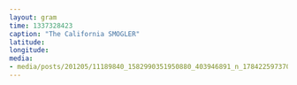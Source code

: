 ```yaml
---
layout: gram
time: 1337328423
caption: "The California SMOGLER"
latitude: 
longitude: 
media:
- media/posts/201205/11189840_1582990351950880_403946891_n_17842259737000351.jpg
---
```

